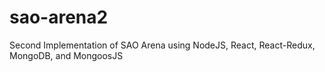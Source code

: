 # sao-arena2
Second Implementation of SAO Arena using NodeJS, React, React-Redux, MongoDB, and MongoosJS
